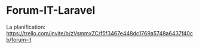 # Forum-IT-Laravel

La planification: https://trello.com/invite/b/zVsmmxZC/f5f3467e448dc1769a5748a6437f40cb/forum-it
